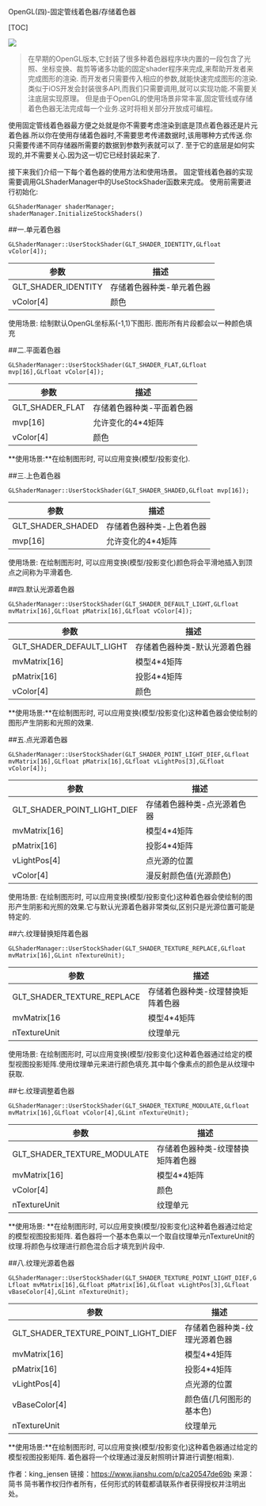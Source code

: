 OpenGL(四)-固定管线着色器/存储着色器

[TOC]

![](https://upload-images.jianshu.io/upload_images/2500437-0c36abf51a1037da.jpg?imageMogr2/auto-orient/strip%7CimageView2/2/w/637)

>在早期的OpenGL版本,它封装了很多种着色器程序块内置的一段包含了光 照、坐标变换、裁剪等诸多功能的固定shader程序来完成,来帮助开发者来完成图形的渲染. 而开发者只需要传入相应的参数,就能快速完成图形的渲染. 类似于iOS开发会封装很多API,⽽我们只需要调用,就可以实现功能.不需要关注底层实现原理。
但是由于OpenGL的使⽤场景⾮常丰富,固定管线或存储着⾊色器⽆法完成每⼀个业务.这时将相关部分开放成可编程。

使用固定管线着色器最方便之处就是你不需要考虑渲染到底是顶点着色器还是片元着色器.所以你在使用存储着色器时,不需要思考传递数据时,该用哪种方式传送.你只需要传递不同存储器所需要的数据到参数列表就可以了. 至于它的底层是如何实现的,并不需要关心.因为这一切它已经封装起来了.

接下来我们介绍一下每个着色器的使用方法和使用场景。
固定管线着色器的实现需要调用GLShaderManager中的UseStockShader函数来完成。
使用前需要进行初始化:
```
GLShaderManager shaderManager;
shaderManager.InitializeStockShaders()
```

##一.单元着色器
```
GLShaderManager::UserStockShader(GLT_SHADER_IDENTITY,GLfloat vColor[4]);
```

|参数|描述|
|----|----|
|GLT_SHADER_IDENTITY|存储着色器种类-单元着色器|
|vColor[4]|颜色|

使⽤场景: 绘制默认OpenGL坐标系(-1,1)下图形. 图形所有⽚段都会以⼀种颜色填充

##二.平面着色器
```
GLShaderManager::UserStockShader(GLT_SHADER_FLAT,GLfloat mvp[16],GLfloat vColor[4]);
```
|参数|描述|
|----|----|
|GLT_SHADER_FLAT|存储着色器种类-平面着色器|
|mvp[16]|允许变化的4*4矩阵|
|vColor[4]|颜色|

**使⽤场景:**在绘制图形时, 可以应⽤变换(模型/投影变化).

##三.上色着色器
```
GLShaderManager::UserStockShader(GLT_SHADER_SHADED,GLfloat mvp[16]);
```
|参数|描述|
|----|----|
|GLT_SHADER_SHADED|存储着色器种类-上色着色器|
|mvp[16]|允许变化的4*4矩阵|

使⽤场景: 在绘制图形时, 可以应⽤变换(模型/投影变化)颜色将会平滑地插⼊到顶点之间称为平滑着色.

##四.默认光源着色器
```
GLShaderManager::UserStockShader(GLT_SHADER_DEFAULT_LIGHT,GLfloat mvMatrix[16],GLfloat pMatrix[16],GLfloat vColor[4]);
```
|参数|描述|
|----|----|
|GLT_SHADER_DEFAULT_LIGHT|存储着色器种类-默认光源着色器|
|mvMatrix[16]|模型4*4矩阵|
|pMatrix[16]|投影4\*4矩阵|
|vColor[4]|颜色|

**使⽤场景:**在绘制图形时, 可以应用变换(模型/投影变化)这种着色器会使绘制的图形产生阴影和光照的效果.

##五.点光源着色器
```
GLShaderManager::UserStockShader(GLT_SHADER_POINT_LIGHT_DIEF,GLfloat mvMatrix[16],GLfloat pMatrix[16],GLfloat vLightPos[3],GLfloat vColor[4]);
```
|参数|描述|
|----|----|
|GLT_SHADER_POINT_LIGHT_DIEF|存储着色器种类-点光源着色器|
|mvMatrix[16]|模型4\*4矩阵|
|pMatrix[16]|投影4*4矩阵|
|vLightPos[4]|点光源的位置|
|vColor[4]|漫反射颜色值(光源颜色)|

使⽤场景: 在绘制图形时, 可以应用变换(模型/投影变化)这种着色器会使绘制的图形产⽣阴影和光照的效果.它与默认光源着色器非常类似,区别只是光源位置可能是特定的.

##六.纹理替换矩阵着色器
```
GLShaderManager::UserStockShader(GLT_SHADER_TEXTURE_REPLACE,GLfloat mvMatrix[16],GLint nTextureUnit);
```
|参数|描述|
|----|----|
|GLT_SHADER_TEXTURE_REPLACE|存储着色器种类-纹理替换矩阵着色器|
|mvMatrix[16|模型4*4矩阵|
|nTextureUnit|纹理单元|

使⽤场景: 在绘制图形时, 可以应用变换(模型/投影变化)这种着色器通过给定的模型视图投影矩阵.使⽤纹理单元来进行颜色填充.其中每个像素点的颜⾊是从纹理中获取.

##七.纹理调整着色器
```
GLShaderManager::UserStockShader(GLT_SHADER_TEXTURE_MODULATE,GLfloat mvMatrix[16],GLfloat vColor[4],GLint nTextureUnit);
```
|参数|描述|
|----|----|
|GLT_SHADER_TEXTURE_MODULATE|存储着色器种类-纹理替换矩阵着色器|
|mvMatrix[16]|模型4*4矩阵|
|vColor[4]|颜色|
|nTextureUnit|纹理单元|

**使⽤场景: **在绘制图形时, 可以应用变换(模型/投影变化)这种着色器通过给定的模型视图投影矩阵. 着色器将一个基本⾊乘以一个取⾃纹理单元nTextureUnit的纹理.将颜色与纹理进行颜⾊混合后才填充到⽚段中.

##八.纹理光源着色器
```
GLShaderManager::UserStockShader(GLT_SHADER_TEXTURE_POINT_LIGHT_DIEF,G Lfloat mvMatrix[16],GLfloat pMatrix[16],GLfloat vLightPos[3],GLfloat vBaseColor[4],GLint nTextureUnit);
```
|参数|描述|
|----|----|
|GLT_SHADER_TEXTURE_POINT_LIGHT_DIEF|存储着色器种类-纹理光源着色器|
|mvMatrix[16]|模型4\*4矩阵|
|pMatrix[16]|投影4\*4矩阵|
|vLightPos[4]|点光源的位置|
|vBaseColor[4]|颜色值(⼏何图形的基本色)|
|nTextureUnit|纹理单元|

**使⽤场景:**在绘制图形时, 可以应用变换(模型/投影变化)这种着色器通过给定的模型视图投影矩阵. 着色器将⼀个纹理通过漫反射照明计算进行调整(相乘).




作者：king_jensen
链接：https://www.jianshu.com/p/ca20547de69b
来源：简书
简书著作权归作者所有，任何形式的转载都请联系作者获得授权并注明出处。